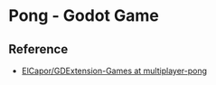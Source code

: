 # Pong - Godot Game

## Reference

- [ElCapor/GDExtension-Games at multiplayer-pong](https://github.com/ElCapor/GDExtension-Games/tree/multiplayer-pong)
